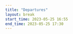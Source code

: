 ```yaml
---
title: "Departures"
layout: break
start_time: 2023-05-25 16:55
end_time: 2023-05-25 17:30
---
```



